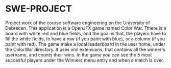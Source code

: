 # SWE-PROJECT
Project work of the course software engineering on the University of Debrecen.
This application is a OpenJFX game named Color War. Tthere is a board with white red and blue fields, and the goal is that, the players have to fill the white fields, to have a row (if you paint with blue), or a column (if you paint with red).
The game make a local leaderboard in the user home, under the ColorWar directory. It uses xml extensions, that contains all the winner's username, and counts their wins. In the game you can see the 5 most succesful players under the Winners menu entry and when a match is over.
